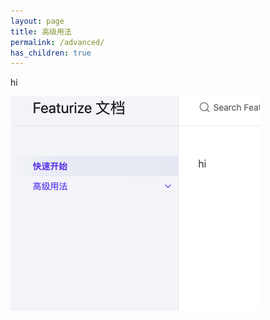 ```yaml
---
layout: page
title: 高级用法
permalink: /advanced/
has_children: true
---
```


hi

![haha](/asset/test.png)
